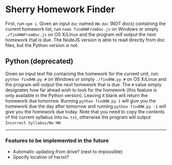 # Sherry Homework Finder

First, run `npm i`. Given an input `doc` named `HW.doc` (NOT docx) containing the current homework list, run `node findHWFromDoc.js` on Windows or simply `./findHWFromDoc.js` on OS X/Linux and the program will output the next homework that is due. The NodeJS version is able to read directly from doc files, but the Python version is not.

## Python (deprecated)
Given an input text file containing the homework for the current unit, run:  
`python findHW.py #` on Windows or simply `./findHW.py #` on OS X/Linux and the program will output the next homework that is due. The `#` value simply designates how far ahead wish to look for the homework (this feature is only available in the Python version). Leaving it blank will return the homework due tomorrow. Running `python findHW.py 1` will give you the homework due the day after tomorrow and running `python findHW.py -1` will give you the homework due today. Note that you need to copy the contents of the current syllabus into `hw.txt`, otherwise the program will output `Incorrect Syllabus/No HW`.

---
### Features to be implemented in the future
* Automatic updating from drive? (next to impossible)
* Specify location of hw.txt?
